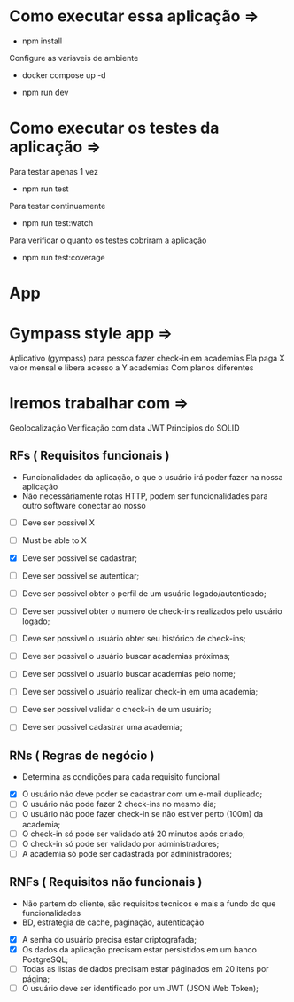 # Como executar essa aplicação =>

- npm install

Configure as variaveis de ambiente

- docker compose up -d

- npm run dev

# Como executar os testes da aplicação => 

Para testar apenas 1 vez

- npm run test

Para testar continuamente

- npm run test:watch

Para verificar o quanto os testes cobriram a aplicação

- npm run test:coverage

# App

# Gympass style app => 
Aplicativo (gympass) para pessoa fazer check-in em academias
Ela paga X valor mensal e libera acesso a Y academias
Com planos diferentes

# Iremos trabalhar com =>

Geolocalização
Verificação com data
JWT
Principios do SOLID

## RFs ( Requisitos funcionais )
- Funcionalidades da aplicação, o que o usuário irá poder fazer na nossa aplicação
- Não necessáriamente rotas HTTP, podem ser funcionalidades para outro software conectar ao nosso
- [ ] Deve ser possivel X
- [ ] Must be able to X 

- [X] Deve ser possivel se cadastrar;
- [ ] Deve ser possivel se autenticar;
- [ ] Deve ser possivel obter o perfil de um usuário logado/autenticado;
- [ ] Deve ser possivel obter o numero de check-ins realizados pelo usuário logado;
- [ ] Deve ser possivel o usuário obter seu histórico de check-ins;
- [ ] Deve ser possivel o usuário buscar academias próximas;
- [ ] Deve ser possivel o usuário buscar academias pelo nome;
- [ ] Deve ser possivel o usuário realizar check-in em uma academia;
- [ ] Deve ser possivel validar o check-in de um usuário;
- [ ] Deve ser possivel cadastrar uma academia;

## RNs ( Regras de negócio )
- Determina as condições para cada requisito funcional

- [X] O usuário não deve poder se cadastrar com um e-mail duplicado;
- [ ] O usuário não pode fazer 2 check-ins no mesmo dia;
- [ ] O usuário não pode fazer check-in se não estiver perto (100m) da academia;
- [ ] O check-in só pode ser validado até 20 minutos após criado;
- [ ] O check-in só pode ser validado por administradores;
- [ ] A academia só pode ser cadastrada por administradores;

## RNFs ( Requisitos não funcionais )
- Não partem do cliente, são requisitos tecnicos e mais a fundo do que funcionalidades
- BD, estrategia de cache, paginação, autenticação

- [X] A senha do usuário precisa estar criptografada;
- [X] Os dados da aplicação precisam estar persistidos em um banco PostgreSQL;
- [ ] Todas as listas de dados precisam estar páginados em 20 itens por página;
- [ ] O usuário deve ser identificado por um JWT (JSON Web Token);